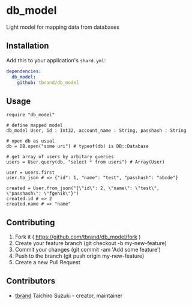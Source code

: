 # db_model

Light model for mapping data from databases  

## Installation

Add this to your application's `shard.yml`:

```yaml
dependencies:
  db_model:
    github: tbrand/db_model
```

## Usage

```crystal
require "db_model"

# define mapped model
db_model User, id : Int32, account_name : String, passhash : String

# open db as usual
db = DB.open("some uri") # typeof(db) is DB::Database

# get array of users by arbitary queries
users = User.query(db, "select * from users") # Array(User)

user = users.first
user.to_json # => {"id": 1, "name": "test", "passhash": "abcde"}

created = User.from_json("{\"id\": 2, \"name\": \"test\", \"passhash\": \"fgehik\"}")
created.id # => 2
created.name # => "name"
```

## Contributing

1. Fork it ( https://github.com/tbrand/db_model/fork )
2. Create your feature branch (git checkout -b my-new-feature)
3. Commit your changes (git commit -am 'Add some feature')
4. Push to the branch (git push origin my-new-feature)
5. Create a new Pull Request

## Contributors

- [tbrand](https://github.com/tbrand) Taichiro Suzuki - creator, maintainer
